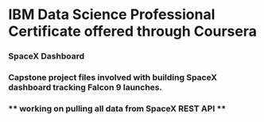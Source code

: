 # IBM Data Science Professional Certificate offered through Coursera

### SpaceX Dashboard 

### Capstone project files involved with building SpaceX dashboard tracking Falcon 9 launches. 

### ** working on pulling all data from SpaceX REST API **


